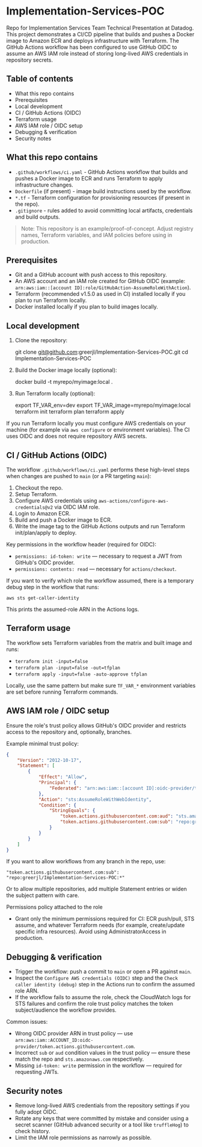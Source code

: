 # Implementation-Services-POC

Repo for Implementation Services Team Technical Presentation at Datadog. This project demonstrates a CI/CD pipeline that builds and pushes a Docker image to Amazon ECR and deploys infrastructure with Terraform. The GitHub Actions workflow has been configured to use GitHub OIDC to assume an AWS IAM role instead of storing long-lived AWS credentials in repository secrets.

## Table of contents
- What this repo contains
- Prerequisites
- Local development
- CI / GitHub Actions (OIDC)
- Terraform usage
- AWS IAM role / OIDC setup
- Debugging & verification
- Security notes

## What this repo contains

- `.github/workflows/ci.yaml` - GitHub Actions workflow that builds and pushes a Docker image to ECR and runs Terraform to apply infrastructure changes.
- `Dockerfile` (if present) - image build instructions used by the workflow.
- `*.tf` - Terraform configuration for provisioning resources (if present in the repo).
- `.gitignore` - rules added to avoid committing local artifacts, credentials and build outputs.

> Note: This repository is an example/proof-of-concept. Adjust registry names, Terraform variables, and IAM policies before using in production.

## Prerequisites

- Git and a GitHub account with push access to this repository.
- An AWS account and an IAM role created for GitHub OIDC (example: `arn:aws:iam::[account ID]:role/GitHubAction-AssumeRoleWithAction`).
- Terraform (recommended v1.5.0 as used in CI) installed locally if you plan to run Terraform locally.
- Docker installed locally if you plan to build images locally.

## Local development

1. Clone the repository:

	 git clone git@github.com:greerjl/Implementation-Services-POC.git
	 cd Implementation-Services-POC

2. Build the Docker image locally (optional):

	 docker build -t myrepo/myimage:local .

3. Run Terraform locally (optional):

	 export TF_VAR_env=dev
	 export TF_VAR_image=myrepo/myimage:local
	 terraform init
	 terraform plan
	 terraform apply

If you run Terraform locally you must configure AWS credentials on your machine (for example via `aws configure` or environment variables). The CI uses OIDC and does not require repository AWS secrets.

## CI / GitHub Actions (OIDC)

The workflow `.github/workflows/ci.yaml` performs these high-level steps when changes are pushed to `main` (or a PR targeting `main`):

1. Checkout the repo.
2. Setup Terraform.
3. Configure AWS credentials using `aws-actions/configure-aws-credentials@v2` via OIDC IAM role.
4. Login to Amazon ECR.
5. Build and push a Docker image to ECR.
6. Write the image tag to the GitHub Actions outputs and run Terraform init/plan/apply to deploy.

Key permissions in the workflow header (required for OIDC):

- `permissions: id-token: write` — necessary to request a JWT from GitHub's OIDC provider.
- `permissions: contents: read` — necessary for `actions/checkout`.

If you want to verify which role the workflow assumed, there is a temporary debug step in the workflow that runs:

```
aws sts get-caller-identity
```

This prints the assumed-role ARN in the Actions logs.

## Terraform usage

The workflow sets Terraform variables from the matrix and built image and runs:

- `terraform init -input=false`
- `terraform plan -input=false -out=tfplan`
- `terraform apply -input=false -auto-approve tfplan`

Locally, use the same pattern but make sure `TF_VAR_*` environment variables are set before running Terraform commands.

## AWS IAM role / OIDC setup

Ensure the role's trust policy allows GitHub's OIDC provider and restricts access to the repository and, optionally, branches.

Example minimal trust policy:

```json
{
	"Version": "2012-10-17",
	"Statement": [
		{
			"Effect": "Allow",
			"Principal": {
				"Federated": "arn:aws:iam::[account ID]:oidc-provider/token.actions.githubusercontent.com"
			},
			"Action": "sts:AssumeRoleWithWebIdentity",
			"Condition": {
				"StringEquals": {
					"token.actions.githubusercontent.com:aud": "sts.amazonaws.com",
					"token.actions.githubusercontent.com:sub": "repo:greerjl/Implementation-Services-POC:ref:refs/heads/main"
				}
			}
		}
	]
}
```

If you want to allow workflows from any branch in the repo, use:

```
"token.actions.githubusercontent.com:sub": "repo:greerjl/Implementation-Services-POC:*"
```

Or to allow multiple repositories, add multiple Statement entries or widen the subject pattern with care.

Permissions policy attached to the role
- Grant only the minimum permissions required for CI: ECR push/pull, STS assume, and whatever Terraform needs (for example, create/update specific infra resources). Avoid using AdministratorAccess in production.

## Debugging & verification

- Trigger the workflow: push a commit to `main` or open a PR against `main`.
- Inspect the `Configure AWS credentials (OIDC)` step and the `Check caller identity (debug)` step in the Actions run to confirm the assumed role ARN.
- If the workflow fails to assume the role, check the CloudWatch logs for STS failures and confirm the role trust policy matches the token subject/audience the workflow provides.

Common issues:

- Wrong OIDC provider ARN in trust policy — use `arn:aws:iam::ACCOUNT_ID:oidc-provider/token.actions.githubusercontent.com`.
- Incorrect `sub` or `aud` condition values in the trust policy — ensure these match the repo and `sts.amazonaws.com` respectively.
- Missing `id-token: write` permission in the workflow — required for requesting JWTs.

## Security notes

- Remove long-lived AWS credentials from the repository settings if you fully adopt OIDC.
- Rotate any keys that were committed by mistake and consider using a secret scanner (GitHub advanced security or a tool like `truffleHog`) to check history.
- Limit the IAM role permissions as narrowly as possible.